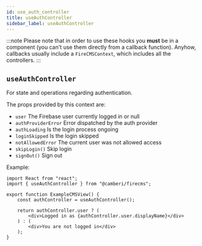 ```yaml
---
id: use_auth_controller
title: useAuthController
sidebar_label: useAuthController
---
```


:::note
Please note that in order to use these hooks you **must** be in
a component (you can't use them directly from a callback function).
Anyhow, callbacks usually include a `FireCMSContext`, which includes all
the controllers.
:::

## `useAuthController`

For state and operations regarding authentication.

The props provided by this context are:

- `user` The Firebase user currently logged in or null
- `authProviderError` Error dispatched by the auth provider
- `authLoading` Is the login process ongoing
- `loginSkipped` Is the login skipped
- `notAllowedError` The current user was not allowed access
- `skipLogin()` Skip login
- `signOut()` Sign out

Example:

```tsx
import React from "react";
import { useAuthController } from "@camberi/firecms";

export function ExampleCMSView() {
    const authController = useAuthController();

    return authController.user ? (
        <div>Logged in as {authController.user.displayName}</div>
    ) : (
        <div>You are not logged in</div>
    );
}
```
